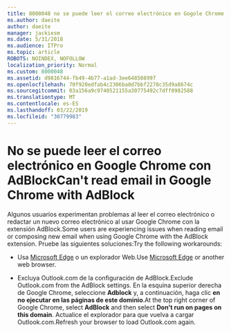 ```yaml
---
title: 8000048 no se puede leer el correo electrónico en Gogole Chrome con Adblock
ms.author: daeite
author: daeite
manager: jackiesm
ms.date: 5/31/2018
ms.audience: ITPro
ms.topic: article
ROBOTS: NOINDEX, NOFOLLOW
localization_priority: Normal
ms.custom: 8000048
ms.assetid: d9816744-fb49-4b77-a1ad-3ee648508997
ms.openlocfilehash: 70f920edfab4c2306ba0d7bbf2278c35d9a8674c
ms.sourcegitcommit: 03a156a9c9740521155a30775492c7dff0982588
ms.translationtype: MT
ms.contentlocale: es-ES
ms.lasthandoff: 03/22/2019
ms.locfileid: "30779983"
---
```

# <a name="cant-read-email-in-google-chrome-with-adblock"></a><span data-ttu-id="54e01-102">No se puede leer el correo electrónico en Google Chrome con AdBlock</span><span class="sxs-lookup"><span data-stu-id="54e01-102">Can't read email in Google Chrome with AdBlock</span></span>

<span data-ttu-id="54e01-103">Algunos usuarios experimentan problemas al leer el correo electrónico o redactar un nuevo correo electrónico al usar Google Chrome con la extensión AdBlock.</span><span class="sxs-lookup"><span data-stu-id="54e01-103">Some users are experiencing issues when reading email or composing new email when using Google Chrome with the AdBlock extension.</span></span> <span data-ttu-id="54e01-104">Pruebe las siguientes soluciones:</span><span class="sxs-lookup"><span data-stu-id="54e01-104">Try the following workarounds:</span></span>
  
- <span data-ttu-id="54e01-105">Usa [Microsoft Edge](https://go.microsoft.com/fwlink/p/?linkid=2001503&amp;clcid=0x409) o un explorador Web.</span><span class="sxs-lookup"><span data-stu-id="54e01-105">Use [Microsoft Edge](https://go.microsoft.com/fwlink/p/?linkid=2001503&amp;clcid=0x409) or another web browser.</span></span> 
    
- <span data-ttu-id="54e01-106">Excluya Outlook.com de la configuración de AdBlock.</span><span class="sxs-lookup"><span data-stu-id="54e01-106">Exclude Outlook.com from the AdBlock settings.</span></span> <span data-ttu-id="54e01-107">En la esquina superior derecha de Google Chrome, seleccione **Adblock** y, a continuación, haga clic **en no ejecutar en las páginas de este dominio**.</span><span class="sxs-lookup"><span data-stu-id="54e01-107">At the top right corner of Google Chrome, select **AdBlock** and then select **Don't run on pages on this domain**.</span></span> <span data-ttu-id="54e01-108">Actualice el explorador para que vuelva a cargar Outlook.com.</span><span class="sxs-lookup"><span data-stu-id="54e01-108">Refresh your browser to load Outlook.com again.</span></span> 
    


